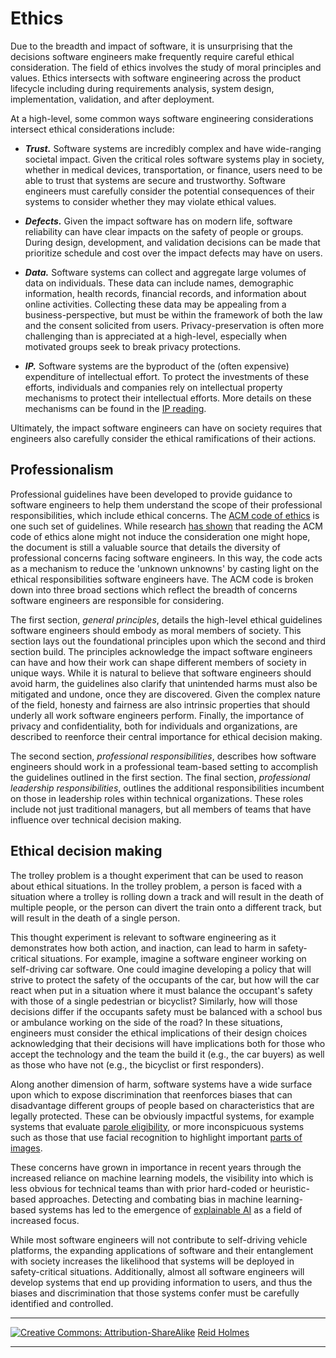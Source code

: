 # Ethics

Due to the breadth and impact of software, it is unsurprising that the decisions software engineers make frequently require careful ethical consideration. The field of ethics involves the study of moral principles and values. Ethics intersects with software engineering across the product lifecycle including during requirements analysis, system design, implementation, validation, and after deployment.

At a high-level, some common ways software engineering considerations intersect ethical considerations include:

* ***Trust.*** Software systems are incredibly complex and have wide-ranging societal impact. Given the critical roles software systems play in society, whether in medical devices, transportation, or finance, users need to be able to trust that systems are secure and trustworthy. Software engineers must carefully consider the potential consequences of their systems to consider whether they may violate ethical values.

* ***Defects.*** Given the impact software has on modern life, software reliability can have clear impacts on the safety of people or groups. During design, development, and validation decisions can be made that prioritize schedule and cost over the impact defects may have on users.

* ***Data.*** Software systems can collect and aggregate large volumes of data on individuals. These data can include names, demographic information, health records, financial records, and information about online activities. Collecting these data may be appealing from a business-perspective, but must be within the framework of both the law and the consent solicited from users. Privacy-preservation is often more challenging than is appreciated at a high-level, especially when motivated groups seek to break privacy protections.

* ***IP.*** Software systems are the byproduct of the (often expensive) expenditure of intellectual effort. To protect the investments of these efforts, individuals and companies rely on intellectual property mechanisms to protect their intellectual efforts. More details on these mechanisms can be found in the [IP reading](IP.md).

Ultimately, the impact software engineers can have on society requires that engineers also carefully consider the ethical ramifications of their actions.

## Professionalism

Professional guidelines have been developed to provide guidance to software engineers to help them understand the scope of their professional responsibilities, which include ethical concerns. The [ACM code of ethics](https://www.acm.org/code-of-ethics) is one such set of guidelines. While research [has shown](https://jssmith1.github.io/assets/pdf/FSE18_NIER.pdf) that reading the ACM code of ethics alone might not induce the consideration one might hope, the document is still a valuable source that details the diversity of professional concerns facing software engineers. In this way, the code acts as a mechanism to reduce the 'unknown unknowns' by casting light on the ethical responsibilities software engineers have. The ACM code is broken down into three broad sections which reflect the breadth of concerns software engineers are responsible for considering. 

The first section, *general principles*, details the high-level ethical guidelines software engineers should embody as moral members of society. This section lays out the foundational principles upon which the second and third section build. The principles acknowledge the impact software engineers can have and how their work can shape different members of society in unique ways. While it is natural to believe that software engineers should avoid harm, the guidelines also clarify that unintended harms must also be mitigated and undone, once they are discovered. Given the complex nature of the field, honesty and fairness are also intrinsic properties that should underly all work software engineers perform. Finally, the importance of privacy and confidentiality, both for individuals and organizations, are described to reenforce their central importance for ethical decision making.

The second section, *professional responsibilities*, describes how software engineers should work in a professional team-based setting to accomplish the guidelines outlined in the first section. The final section, *professional leadership responsibilities*, outlines the additional responsibilities incumbent on those in leadership roles within technical organizations. These roles include not just traditional managers, but all members of teams that have influence over technical decision making.

## Ethical decision making

The trolley problem is a thought experiment that can be used to reason about ethical situations. In the trolley problem, a person is faced with a situation where a trolley is rolling down a track and will result in the death of multiple people, or the person can divert the train onto a different track, but will result in the death of a single person.

This thought experiment is relevant to software engineering as it demonstrates how both action, and inaction, can lead to harm in safety-critical situations. For example, imagine a software engineer working on self-driving car software. One could imagine developing a policy that will strive to protect the safety of the occupants of the car, but how will the car react when put in a situation where it must balance the occupant's safety with those of a single pedestrian or bicyclist? Similarly, how will those decisions differ if the occupants safety must be balanced with a school bus or ambulance working on the side of the road? In these situations, engineers must consider the ethical implications of their design choices acknowledging that their decisions will have implications both for those who accept the technology and the team the build it (e.g., the car buyers) as well as those who have not (e.g., the bicyclist or first responders).

Along another dimension of harm, software systems have a wide surface upon which to expose discrimination that reenforces biases that can disadvantage different groups of people based on characteristics that are legally protected. These can be obviously impactful systems, for example systems that evaluate [parole eligibility](https://www.propublica.org/article/machine-bias-risk-assessments-in-criminal-sentencing), or more inconspicuous systems such as those that use facial recognition to highlight important [parts of images](https://algorithmwatch.org/en/google-vision-racism/). 

These concerns have grown in importance in recent years through the increased reliance on machine learning models, the visibility into which is less obvious for technical teams than with prior hard-coded or heuristic-based approaches. Detecting and combating bias in machine learning-based systems has led to the emergence of [explainable AI](https://insights.sei.cmu.edu/blog/what-is-explainable-ai/) as a field of increased focus.

While most software engineers will not contribute to self-driving vehicle platforms, the expanding applications of software and their entanglement with society increases the likelihood that systems will be deployed in safety-critical situations. Additionally, almost all software engineers will develop systems that end up providing information to users, and thus the biases and discrimination that those systems confer must be carefully identified and controlled.


<!--

## Privacy

TODO

k-anonymity



### References 

* [TITLE](LINK)
-->

---
[![](figures/CCSA.png "Creative Commons: Attribution-ShareAlike")](https://creativecommons.org/licenses/by-sa/3.0/) [Reid Holmes](https://www.cs.ubc.ca/~rtholmes/)

---



